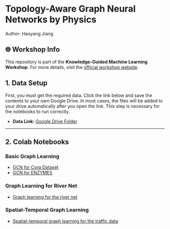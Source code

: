 # Topology-Aware Graph Neural Networks by Physics

Author: Haoyang Jiang

## 🌐 Workshop Info

This repository is part of the **Knowledge-Guided Machine Learning Workshop**. For more details, visit the [official workshop website](https://midas.umich.edu/events/kgml-workshop-leading-the-new-paradigm-of-ai-for-science/).

## 1. Data Setup

First, you must get the required data. Click the link below and save the contents to your own Google Drive. In most cases, the files will be added to your drive automatically after you open the link. This step is necessary for the notebooks to run correctly.

* **Data Link:** [Google Drive Folder](https://drive.google.com/drive/folders/1Zjv3Vf9bO-WcQdaF7Lz-6-5Qk_YRHOk4)

---

## 2. Colab Notebooks

### Basic Graph Learning

* [GCN for Cora Dataset](https://colab.research.google.com/drive/1sS3BuJpQBpsKbLpebhLMeC02jfQUgF5X)
* [GCN for ENZYMES](https://colab.research.google.com/drive/1XT4MDvtXlX57Ei7xeUCavjFIRLtrtOlY)

### Graph Learning for River Net

* [Graph learning for the river net](https://colab.research.google.com/drive/1z-JNEkO4MSgF8vaWvw3THqQv61rTzGPf)

### Spatial-Temporal Graph Learning

* [Spatial-temporal graph learning for the traffic data](https://colab.research.google.com/drive/1950jb6MYTmMJt87_tEmv6Sb3X42_id_K)
